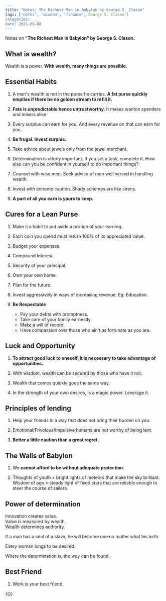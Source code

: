 ```yaml
---
title: "Notes: The Richest Man in Babylon by George S. Clason"
tags: ['notes', 'wisdom', 'finance', George S. Clason']
categories: 
date: 2021-06-08
---
```




Notes on **"The Richest Man in Babylon" by George S. Clason.**

## What is wealth?  

Wealth is a power. **With wealth, many things are possible.**

## Essential Habits     

1. A man's wealth is not in the purse he carries. **A fat purse quickly empties if there be no golden stream to refill it.**  

2. **Fate is unpredictable hence untrustworthy.** It makes wanton spenders and misers alike.    

3. Every surplus can earn for you. And every revenue on that can earn for you.  

4. **Be frugal. Invest surplus.**    

5. Take advice about jewels only from the jewel merchant.

6. Determination is utterly important. If you set a task, complete it. How else can you be confident in yourself to do important things?  

7. Counsel with wise men. Seek advice of men well versed in handling wealth.  

8. Invest with extreme caution. Shady schemes are like sirens.  

9. **A part of all you earn is yours to keep.**  

## Cures for a Lean Purse   

1. Make it a habit to put aside a portion of your earning.   

2. Each coin you spend must return 100% of its appreciated value.  

3. Budget your expenses.  

4. Compound Interest.

5. Security of your principal.  

6. Own your own home.  

7. Plan for the future.  

8. Invest aggressively in ways of increasing revenue. Eg: Education.  

9. **Be Respectable**
    * Pay your debts with promptness.  
    * Take care of your family earnestly.  
    * Make a will of record.  
    * Have compassion over those who ain't as fortunate as you are.   

## Luck and Opportunity   

1. **To attract good luck to oneself, it is necessary to take advantage of opportunities.**

2. With wisdom, wealth can be secured by those who have it not.  

3. Wealth that comes quickly goes the same way.  

4. In the strength of your own desires, is a magic power. Leverage it.  

## Principles of lending  

1. Help your friends in a way that does not bring their burden on you.  

2. Emotional/Frivolous/Impulsive humans are not worthy of being lent.    

3. **Better a little caution than a great regret.**

## The Walls of Babylon  

1. We **cannot afford to be without adequate protection.**

2. Thoughts of youth = bright lights of meteors that make the sky brilliant. 
Wisdom of age = steady light of fixed stars that are reliable enough to steer the course of sailors.   

## Power of determination   

Innovation creates value.  
Value is measured by wealth.  
Wealth determines authority.  

If a man has a soul of a slave, he will become one no matter what his birth.  

Every woman longs to be desired.  

Where the determination is, the way can be found. 

## Best Friend   
 
1. Work is your best friend. 

{{<card>}}
